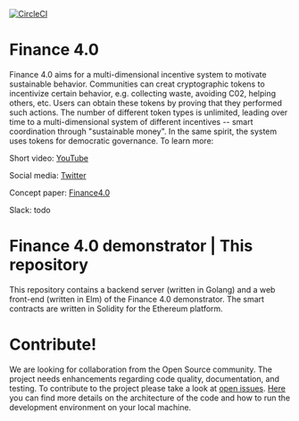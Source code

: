 [![CircleCI](https://circleci.com/gh/FuturICT2/fin4-core/tree/master.svg?style=svg&circle-token=fe8beee27987a1dd0a05f68f1fdef4ca17051a14)](https://circleci.com/gh/FuturICT2/fin4-core/tree/master)

# Finance 4.0
Finance 4.0 aims for a multi-dimensional incentive system to motivate sustainable behavior. Communities can creat cryptographic tokens to incentivize certain behavior, e.g. collecting waste, avoiding C02, helping others, etc. Users can obtain these tokens by proving that they performed such actions. The number of different token types is unlimited, leading over time to a multi-dimensional system of different incentives -- smart coordination through "sustainable money". In the same spirit, the system uses tokens for democratic governance. To learn more:

Short video: [YouTube](https://www.youtube.com/watch?v=DSmF2donfBQ)

Social media: [Twitter](https://twitter.com/FuturICT)

Concept paper: [Finance4.0](https://futurict2.eu/finance-4-0-concept-wp3-interim-report-m12-february-2018/)

Slack: todo

# Finance 4.0 demonstrator | This repository
This repository contains a backend server (written in Golang) and a web front-end (written in Elm) of the Finance 4.0 demonstrator. The smart contracts are written in Solidity for the Ethereum platform.

# Contribute!
We are looking for collaboration from the Open Source community. The project needs enhancements regarding code quality, documentation, and testing. To contribute to the project please take a look at [open issues](https://github.com/FuturICT2/fin4-core/issues). [Here](CONTRIBUTIONS.md) you can find more details on the architecture of the code and how to run the development environment on your local machine.
